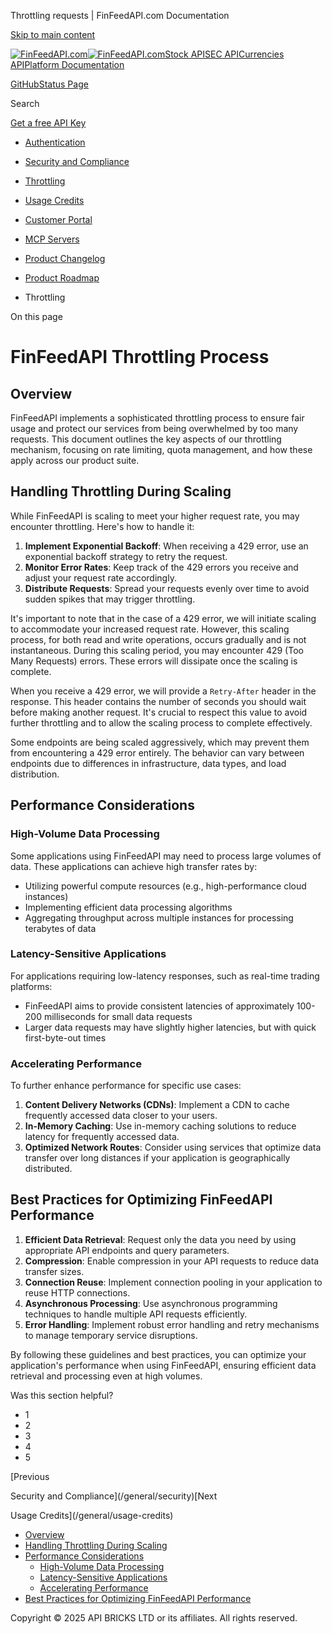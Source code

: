 Throttling requests | FinFeedAPI.com Documentation




[Skip to main content](#__docusaurus_skipToContent_fallback)

[![FinFeedAPI.com](https://cdn.sanity.io/images/xpx4czto/production/875913d8710b3054c19fad19673dc5592614265e-773x184.svg)![FinFeedAPI.com](https://cdn.sanity.io/images/xpx4czto/production/875913d8710b3054c19fad19673dc5592614265e-773x184.svg)](https://www.finfeedapi.com)[Stock API](/stock-api/)[SEC API](/sec-api/)[Currencies API](/currencies-api/)[Platform Documentation](/general/authentication)

[GitHub](https://github.com/api-bricks/api-bricks-sdk)[Status Page](https://status.finfeedapi.com)

Search

[Get a free API Key](https://console.finfeedapi.com/?link=/apikeys/create)

* [Authentication](/general/authentication)
* [Security and Compliance](/general/security)
* [Throttling](/general/throttling)
* [Usage Credits](/general/usage-credits)
* [Customer Portal](/general/customer-portal/)
* [MCP Servers](/general/mcp-servers)
* [Product Changelog](/general/changelog/)
* [Product Roadmap](/general/roadmap)

* Throttling

On this page

FinFeedAPI Throttling Process
=============================

Overview[​](/general/throttling#overview "Direct link to Overview")
-------------------------------------------------------------------

FinFeedAPI implements a sophisticated throttling process to ensure fair usage and protect our services from being overwhelmed by too many requests. This document outlines the key aspects of our throttling mechanism, focusing on rate limiting, quota management, and how these apply across our product suite.

Handling Throttling During Scaling[​](/general/throttling#handling-throttling-during-scaling "Direct link to Handling Throttling During Scaling")
-------------------------------------------------------------------------------------------------------------------------------------------------

While FinFeedAPI is scaling to meet your higher request rate, you may encounter throttling. Here's how to handle it:

1. **Implement Exponential Backoff**: When receiving a 429 error, use an exponential backoff strategy to retry the request.
2. **Monitor Error Rates**: Keep track of the 429 errors you receive and adjust your request rate accordingly.
3. **Distribute Requests**: Spread your requests evenly over time to avoid sudden spikes that may trigger throttling.

It's important to note that in the case of a 429 error, we will initiate scaling to accommodate your increased request rate. However, this scaling process, for both read and write operations, occurs gradually and is not instantaneous. During this scaling period, you may encounter 429 (Too Many Requests) errors. These errors will dissipate once the scaling is complete.

When you receive a 429 error, we will provide a `Retry-After` header in the response. This header contains the number of seconds you should wait before making another request. It's crucial to respect this value to avoid further throttling and to allow the scaling process to complete effectively.

Some endpoints are being scaled aggressively, which may prevent them from encountering a 429 error entirely. The behavior can vary between endpoints due to differences in infrastructure, data types, and load distribution.

Performance Considerations[​](/general/throttling#performance-considerations "Direct link to Performance Considerations")
-------------------------------------------------------------------------------------------------------------------------

### High-Volume Data Processing[​](/general/throttling#high-volume-data-processing "Direct link to High-Volume Data Processing")

Some applications using FinFeedAPI may need to process large volumes of data. These applications can achieve high transfer rates by:

* Utilizing powerful compute resources (e.g., high-performance cloud instances)
* Implementing efficient data processing algorithms
* Aggregating throughput across multiple instances for processing terabytes of data

### Latency-Sensitive Applications[​](/general/throttling#latency-sensitive-applications "Direct link to Latency-Sensitive Applications")

For applications requiring low-latency responses, such as real-time trading platforms:

* FinFeedAPI aims to provide consistent latencies of approximately 100-200 milliseconds for small data requests
* Larger data requests may have slightly higher latencies, but with quick first-byte-out times

### Accelerating Performance[​](/general/throttling#accelerating-performance "Direct link to Accelerating Performance")

To further enhance performance for specific use cases:

1. **Content Delivery Networks (CDNs)**: Implement a CDN to cache frequently accessed data closer to your users.
2. **In-Memory Caching**: Use in-memory caching solutions to reduce latency for frequently accessed data.
3. **Optimized Network Routes**: Consider using services that optimize data transfer over long distances if your application is geographically distributed.

Best Practices for Optimizing FinFeedAPI Performance[​](/general/throttling#best-practices-for-optimizing-finfeedapi-performance "Direct link to Best Practices for Optimizing FinFeedAPI Performance")
-------------------------------------------------------------------------------------------------------------------------------------------------------------------------------------------------------

1. **Efficient Data Retrieval**: Request only the data you need by using appropriate API endpoints and query parameters.
2. **Compression**: Enable compression in your API requests to reduce data transfer sizes.
3. **Connection Reuse**: Implement connection pooling in your application to reuse HTTP connections.
4. **Asynchronous Processing**: Use asynchronous programming techniques to handle multiple API requests efficiently.
5. **Error Handling**: Implement robust error handling and retry mechanisms to manage temporary service disruptions.

By following these guidelines and best practices, you can optimize your application's performance when using FinFeedAPI, ensuring efficient data retrieval and processing even at high volumes.

Was this section helpful?

* 1
* 2
* 3
* 4
* 5

[Previous

Security and Compliance](/general/security)[Next

Usage Credits](/general/usage-credits)

* [Overview](/general/throttling#overview)
* [Handling Throttling During Scaling](/general/throttling#handling-throttling-during-scaling)
* [Performance Considerations](/general/throttling#performance-considerations)
  + [High-Volume Data Processing](/general/throttling#high-volume-data-processing)
  + [Latency-Sensitive Applications](/general/throttling#latency-sensitive-applications)
  + [Accelerating Performance](/general/throttling#accelerating-performance)
* [Best Practices for Optimizing FinFeedAPI Performance](/general/throttling#best-practices-for-optimizing-finfeedapi-performance)

Copyright © 2025 API BRICKS LTD or its affiliates. All rights reserved.